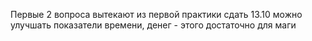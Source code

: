 Первые 2 вопроса вытекают из первой практики 
сдать 13.10
можно улучшать показатели времени, денег - этого достаточно для маги 
